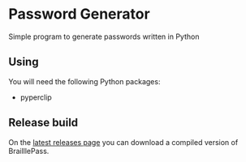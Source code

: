 # Password Generator
Simple program to generate passwords written in Python

## Using
You will need the following Python packages:
* pyperclip

## Release build
On the [latest releases page](https://github.com/braillescreen/pwgen/releases/latest) you can download a compiled version of BrailllePass.